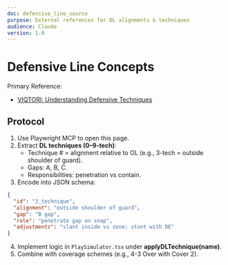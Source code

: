 ```yaml
---
doc: defensive_line_source
purpose: External references for DL alignments & techniques
audience: Claude
version: 1.0
---
```


# Defensive Line Concepts

Primary Reference:
- [VIQTORI: Understanding Defensive Techniques](https://www.viqtorysports.com/understanding-defensive-techniques/)

## Protocol
1. Use Playwright MCP to open this page.
2. Extract **DL techniques (0–9-tech)**:
   - Technique # = alignment relative to OL (e.g., 3-tech = outside shoulder of guard).
   - Gaps: A, B, C.
   - Responsibilities: penetration vs contain.
3. Encode into JSON schema:

```json
{
  "id": "3_technique",
  "alignment": "outside shoulder of guard",
  "gap": "B gap",
  "role": "penetrate gap on snap",
  "adjustments": "slant inside vs zone; stunt with DE"
}
```

4. Implement logic in `PlaySimulator.tsx` under **applyDLTechnique(name)**.
5. Combine with coverage schemes (e.g., 4-3 Over with Cover 2).
